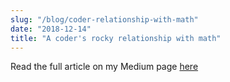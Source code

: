 ```yaml
---
slug: "/blog/coder-relationship-with-math"
date: "2018-12-14"
title: "A coder's rocky relationship with math"
---
```

Read the full article on my Medium page [here](https://blog.usejournal.com/my-rocky-relationship-with-math-51a3021d9230)